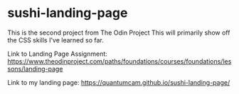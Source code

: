 # sushi-landing-page
This is the second project from The Odin Project
This will primarily show off the CSS skills I've learned so far. 

Link to Landing Page Assignment: 
https://www.theodinproject.com/paths/foundations/courses/foundations/lessons/landing-page

Link to my landing page:
https://quantumcam.github.io/sushi-landing-page/
